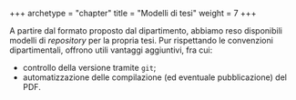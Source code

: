 +++
archetype = "chapter"
title = "Modelli di tesi"
weight = 7
+++

A partire dal formato proposto dal dipartimento, abbiamo reso disponibili
modelli di _repository_ per la propria tesi. Pur rispettando le convenzioni
dipartimentali, offrono utili vantaggi aggiuntivi, fra cui:

- controllo della versione tramite `git`;
- automatizzazione delle compilazione (ed eventuale pubblicazione) del PDF.
